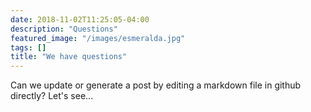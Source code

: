 ```yaml
---
date: 2018-11-02T11:25:05-04:00
description: "Questions"
featured_image: "/images/esmeralda.jpg"
tags: []
title: "We have questions"
---
```


Can we update or generate a post by editing a markdown file in github directly? Let's see...
